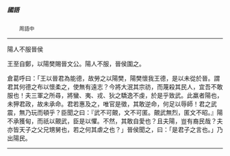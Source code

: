 

##### 國語
　　`周語中`

* * *

陽人不服晉侯

王至自鄭，以陽樊賜晉文公。陽人不服，晉侯圍之。

倉葛呼曰：「王以晉君為能德，故勞之以陽樊，陽樊懷我王德，是以未從於晉。謂君其何德之布以懷柔之，使無有遠志？今將大泯其宗祊，而蔑殺其民人，宜吾不敢服也！夫三軍之所尋，將蠻、夷、戎、狄之驕逸不虔，於是乎致武。此羸者陽也，未狎君政，故未承命。君若惠及之，唯官是徵，其敢逆命，何足以辱師！君之武震，無乃玩而頓乎？臣聞之曰：『武不可覿，文不可匿。覿武無烈，匿文不昭。』陽不承獲甸，而祇以覿武，臣是以懼。不然，其敢自愛也？且夫陽，豈有裔民哉？夫亦皆天子之父兄甥舅也，若之何其虐之也？」晉侯聞之，曰：「是君子之言也。」乃出陽民。

* * *


